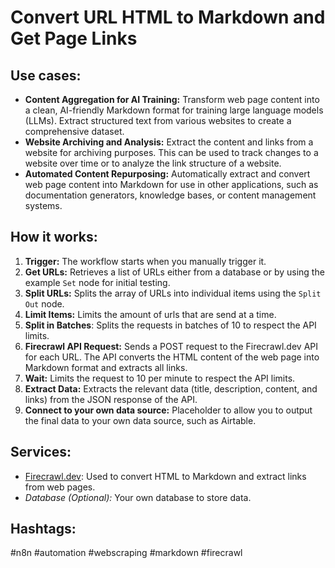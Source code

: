 # Convert URL HTML to Markdown and Get Page Links

## Use cases:

- **Content Aggregation for AI Training:**  Transform web page content into a clean, AI-friendly Markdown format for training large language models (LLMs). Extract structured text from various websites to create a comprehensive dataset.
- **Website Archiving and Analysis:**  Extract the content and links from a website for archiving purposes. This can be used to track changes to a website over time or to analyze the link structure of a website.
- **Automated Content Repurposing:**  Automatically extract and convert web page content into Markdown for use in other applications, such as documentation generators, knowledge bases, or content management systems.

## How it works:

1.  **Trigger:** The workflow starts when you manually trigger it.
2.  **Get URLs:** Retrieves a list of URLs either from a database or by using the example `Set` node for initial testing.
3.  **Split URLs:** Splits the array of URLs into individual items using the `Split Out` node.
4.  **Limit Items:** Limits the amount of urls that are send at a time.
5.  **Split in Batches**: Splits the requests in batches of 10 to respect the API limits.
6.  **Firecrawl API Request:** Sends a POST request to the Firecrawl.dev API for each URL. The API converts the HTML content of the web page into Markdown format and extracts all links.
7.  **Wait:** Limits the request to 10 per minute to respect the API limits.
8.  **Extract Data:** Extracts the relevant data (title, description, content, and links) from the JSON response of the API.
9.  **Connect to your own data source:** Placeholder to allow you to output the final data to your own data source, such as Airtable.

## Services:

-   [Firecrawl.dev](https://www.firecrawl.dev/): Used to convert HTML to Markdown and extract links from web pages.
-   *Database (Optional):*  Your own database to store data.

## Hashtags:

#n8n #automation #webscraping #markdown #firecrawl

